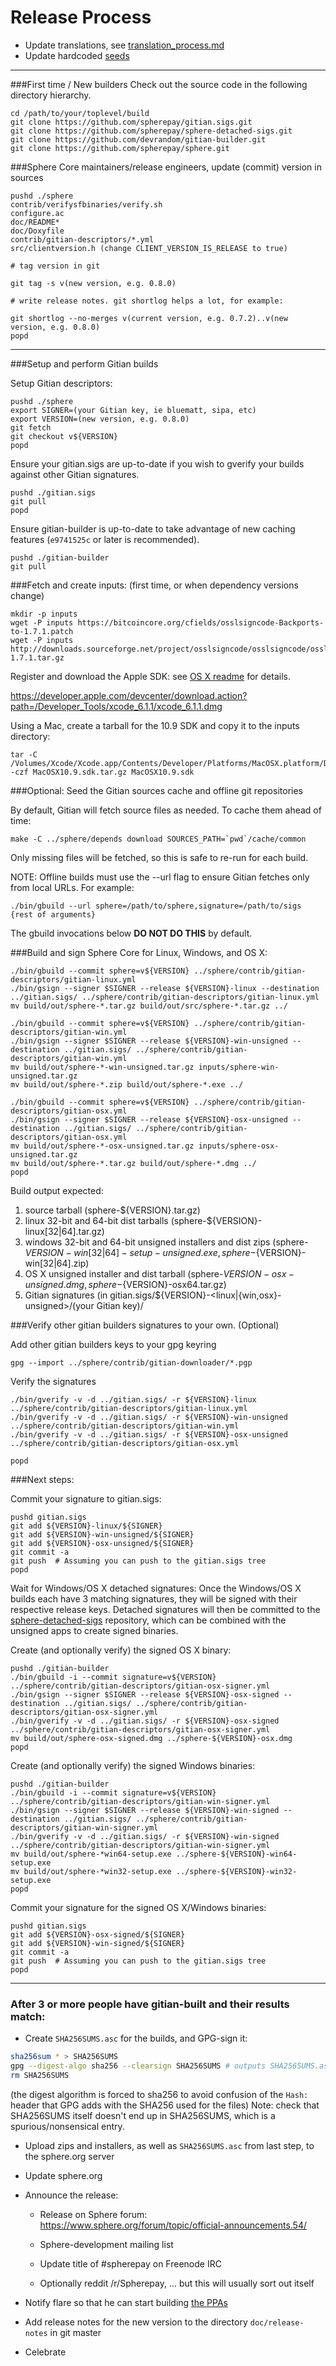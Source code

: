 Release Process
====================

* Update translations, see [translation_process.md](https://github.com/spherepay/sphere/blob/master/doc/translation_process.md#syncing-with-transifex)
* Update hardcoded [seeds](/contrib/seeds)

* * *

###First time / New builders
Check out the source code in the following directory hierarchy.

	cd /path/to/your/toplevel/build
	git clone https://github.com/spherepay/gitian.sigs.git
	git clone https://github.com/spherepay/sphere-detached-sigs.git
	git clone https://github.com/devrandom/gitian-builder.git
	git clone https://github.com/spherepay/sphere.git

###Sphere Core maintainers/release engineers, update (commit) version in sources

	pushd ./sphere
	contrib/verifysfbinaries/verify.sh
	configure.ac
	doc/README*
	doc/Doxyfile
	contrib/gitian-descriptors/*.yml
	src/clientversion.h (change CLIENT_VERSION_IS_RELEASE to true)

	# tag version in git

	git tag -s v(new version, e.g. 0.8.0)

	# write release notes. git shortlog helps a lot, for example:

	git shortlog --no-merges v(current version, e.g. 0.7.2)..v(new version, e.g. 0.8.0)
	popd

* * *

###Setup and perform Gitian builds

 Setup Gitian descriptors:

	pushd ./sphere
	export SIGNER=(your Gitian key, ie bluematt, sipa, etc)
	export VERSION=(new version, e.g. 0.8.0)
	git fetch
	git checkout v${VERSION}
	popd

  Ensure your gitian.sigs are up-to-date if you wish to gverify your builds against other Gitian signatures.

	pushd ./gitian.sigs
	git pull
	popd

  Ensure gitian-builder is up-to-date to take advantage of new caching features (`e9741525c` or later is recommended).

	pushd ./gitian-builder
	git pull

###Fetch and create inputs: (first time, or when dependency versions change)

	mkdir -p inputs
	wget -P inputs https://bitcoincore.org/cfields/osslsigncode-Backports-to-1.7.1.patch
	wget -P inputs http://downloads.sourceforge.net/project/osslsigncode/osslsigncode/osslsigncode-1.7.1.tar.gz

 Register and download the Apple SDK: see [OS X readme](README_osx.txt) for details.

 https://developer.apple.com/devcenter/download.action?path=/Developer_Tools/xcode_6.1.1/xcode_6.1.1.dmg

 Using a Mac, create a tarball for the 10.9 SDK and copy it to the inputs directory:

	tar -C /Volumes/Xcode/Xcode.app/Contents/Developer/Platforms/MacOSX.platform/Developer/SDKs/ -czf MacOSX10.9.sdk.tar.gz MacOSX10.9.sdk

###Optional: Seed the Gitian sources cache and offline git repositories

By default, Gitian will fetch source files as needed. To cache them ahead of time:

	make -C ../sphere/depends download SOURCES_PATH=`pwd`/cache/common

Only missing files will be fetched, so this is safe to re-run for each build.

NOTE: Offline builds must use the --url flag to ensure Gitian fetches only from local URLs. For example:
```
./bin/gbuild --url sphere=/path/to/sphere,signature=/path/to/sigs {rest of arguments}
```
The gbuild invocations below <b>DO NOT DO THIS</b> by default.

###Build and sign Sphere Core for Linux, Windows, and OS X:

	./bin/gbuild --commit sphere=v${VERSION} ../sphere/contrib/gitian-descriptors/gitian-linux.yml
	./bin/gsign --signer $SIGNER --release ${VERSION}-linux --destination ../gitian.sigs/ ../sphere/contrib/gitian-descriptors/gitian-linux.yml
	mv build/out/sphere-*.tar.gz build/out/src/sphere-*.tar.gz ../

	./bin/gbuild --commit sphere=v${VERSION} ../sphere/contrib/gitian-descriptors/gitian-win.yml
	./bin/gsign --signer $SIGNER --release ${VERSION}-win-unsigned --destination ../gitian.sigs/ ../sphere/contrib/gitian-descriptors/gitian-win.yml
	mv build/out/sphere-*-win-unsigned.tar.gz inputs/sphere-win-unsigned.tar.gz
	mv build/out/sphere-*.zip build/out/sphere-*.exe ../

	./bin/gbuild --commit sphere=v${VERSION} ../sphere/contrib/gitian-descriptors/gitian-osx.yml
	./bin/gsign --signer $SIGNER --release ${VERSION}-osx-unsigned --destination ../gitian.sigs/ ../sphere/contrib/gitian-descriptors/gitian-osx.yml
	mv build/out/sphere-*-osx-unsigned.tar.gz inputs/sphere-osx-unsigned.tar.gz
	mv build/out/sphere-*.tar.gz build/out/sphere-*.dmg ../
	popd

  Build output expected:

  1. source tarball (sphere-${VERSION}.tar.gz)
  2. linux 32-bit and 64-bit dist tarballs (sphere-${VERSION}-linux[32|64].tar.gz)
  3. windows 32-bit and 64-bit unsigned installers and dist zips (sphere-${VERSION}-win[32|64]-setup-unsigned.exe, sphere-${VERSION}-win[32|64].zip)
  4. OS X unsigned installer and dist tarball (sphere-${VERSION}-osx-unsigned.dmg, sphere-${VERSION}-osx64.tar.gz)
  5. Gitian signatures (in gitian.sigs/${VERSION}-<linux|{win,osx}-unsigned>/(your Gitian key)/

###Verify other gitian builders signatures to your own. (Optional)

  Add other gitian builders keys to your gpg keyring

	gpg --import ../sphere/contrib/gitian-downloader/*.pgp

  Verify the signatures

	./bin/gverify -v -d ../gitian.sigs/ -r ${VERSION}-linux ../sphere/contrib/gitian-descriptors/gitian-linux.yml
	./bin/gverify -v -d ../gitian.sigs/ -r ${VERSION}-win-unsigned ../sphere/contrib/gitian-descriptors/gitian-win.yml
	./bin/gverify -v -d ../gitian.sigs/ -r ${VERSION}-osx-unsigned ../sphere/contrib/gitian-descriptors/gitian-osx.yml

	popd

###Next steps:

Commit your signature to gitian.sigs:

	pushd gitian.sigs
	git add ${VERSION}-linux/${SIGNER}
	git add ${VERSION}-win-unsigned/${SIGNER}
	git add ${VERSION}-osx-unsigned/${SIGNER}
	git commit -a
	git push  # Assuming you can push to the gitian.sigs tree
	popd

  Wait for Windows/OS X detached signatures:
	Once the Windows/OS X builds each have 3 matching signatures, they will be signed with their respective release keys.
	Detached signatures will then be committed to the [sphere-detached-sigs](https://github.com/spherepay/sphere-detached-sigs) repository, which can be combined with the unsigned apps to create signed binaries.

  Create (and optionally verify) the signed OS X binary:

	pushd ./gitian-builder
	./bin/gbuild -i --commit signature=v${VERSION} ../sphere/contrib/gitian-descriptors/gitian-osx-signer.yml
	./bin/gsign --signer $SIGNER --release ${VERSION}-osx-signed --destination ../gitian.sigs/ ../sphere/contrib/gitian-descriptors/gitian-osx-signer.yml
	./bin/gverify -v -d ../gitian.sigs/ -r ${VERSION}-osx-signed ../sphere/contrib/gitian-descriptors/gitian-osx-signer.yml
	mv build/out/sphere-osx-signed.dmg ../sphere-${VERSION}-osx.dmg
	popd

  Create (and optionally verify) the signed Windows binaries:

	pushd ./gitian-builder
	./bin/gbuild -i --commit signature=v${VERSION} ../sphere/contrib/gitian-descriptors/gitian-win-signer.yml
	./bin/gsign --signer $SIGNER --release ${VERSION}-win-signed --destination ../gitian.sigs/ ../sphere/contrib/gitian-descriptors/gitian-win-signer.yml
	./bin/gverify -v -d ../gitian.sigs/ -r ${VERSION}-win-signed ../sphere/contrib/gitian-descriptors/gitian-win-signer.yml
	mv build/out/sphere-*win64-setup.exe ../sphere-${VERSION}-win64-setup.exe
	mv build/out/sphere-*win32-setup.exe ../sphere-${VERSION}-win32-setup.exe
	popd

Commit your signature for the signed OS X/Windows binaries:

	pushd gitian.sigs
	git add ${VERSION}-osx-signed/${SIGNER}
	git add ${VERSION}-win-signed/${SIGNER}
	git commit -a
	git push  # Assuming you can push to the gitian.sigs tree
	popd

-------------------------------------------------------------------------

### After 3 or more people have gitian-built and their results match:

- Create `SHA256SUMS.asc` for the builds, and GPG-sign it:
```bash
sha256sum * > SHA256SUMS
gpg --digest-algo sha256 --clearsign SHA256SUMS # outputs SHA256SUMS.asc
rm SHA256SUMS
```
(the digest algorithm is forced to sha256 to avoid confusion of the `Hash:` header that GPG adds with the SHA256 used for the files)
Note: check that SHA256SUMS itself doesn't end up in SHA256SUMS, which is a spurious/nonsensical entry.

- Upload zips and installers, as well as `SHA256SUMS.asc` from last step, to the sphere.org server

- Update sphere.org

- Announce the release:

  - Release on Sphere forum: https://www.sphere.org/forum/topic/official-announcements.54/

  - Sphere-development mailing list

  - Update title of #spherepay on Freenode IRC

  - Optionally reddit /r/Spherepay, ... but this will usually sort out itself

- Notify flare so that he can start building [the PPAs](https://launchpad.net/~sphere.org/+archive/ubuntu/sphere)

- Add release notes for the new version to the directory `doc/release-notes` in git master

- Celebrate
